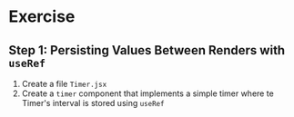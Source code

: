 # Exercise

## Step 1: Persisting Values Between Renders with `useRef`

1. Create a file `Timer.jsx`
2. Create a `timer` component that implements a simple timer where te Timer's interval is stored using `useRef`
